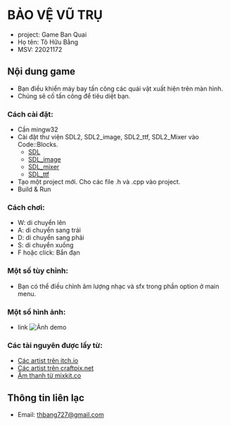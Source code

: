 # BẢO VỆ VŨ TRỤ
 - project: Game Ban Quai
 - Họ tên: Tô Hữu Bằng
 - MSV: 22021172

## Nội dung game
- Bạn điều khiển máy bay tấn công các quái vật xuất hiện trên màn hình.
- Chúng sẽ cố tấn công để tiêu diệt bạn.

### Cách cài đặt:
- Cần mingw32
- Cài đặt thư viện SDL2, SDL2_image, SDL2_ttf, SDL2_Mixer vào Code::Blocks.
  + [SDL](https://lazyfoo.net/tutorials/SDL/01_hello_SDL/index.php)
  + [SDL_image](https://lazyfoo.net/tutorials/SDL/06_extension_libraries_and_loading_other_image_formats/index.php)
  + [SDL_mixer](https://lazyfoo.net/tutorials/SDL/21_sound_effects_and_music/index.php)
  + [SDL_ttf](https://lazyfoo.net/tutorials/SDL/16_true_type_fonts/index.php)
- Tạo một project mới. Cho các file .h và .cpp vào project.
- Build & Run

### Cách chơi:
- W: di chuyển lên
- A: di chuyển sang trái
- D: di chuyển sang phải
- S: di chuyển xuống
- F hoặc click: Bắn đạn

### Một số tùy chỉnh:
- Bạn có thể điều chỉnh âm lượng nhạc và sfx trong phần option ở main menu.

### Một số hình ảnh:
- link
 ![Ảnh demo](https://user-images.githubusercontent.com/120768537/235300002-62a2c498-14de-4d05-934c-ce0f3ee37081.png)

### Các tài nguyên được lấy từ:
- [Các artist trên itch.io](https://itch.io/game-assets)
- [Các artist trên craftpix.net](https://craftpix.net)
- [Âm thanh từ mixkit.co](https://mixkit.co/)

## Thông tin liên lạc
- Email: thbang727@gmail.com

